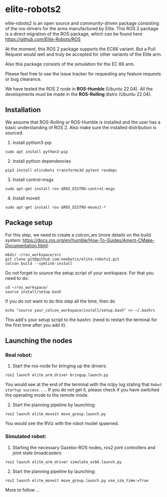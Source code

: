 # elite-robots2

elite-robots2 is an open source and community-driven package consisting of the ros-drivers for the arms manufactured by Elite. This ROS 2 package is a direct migration of the ROS package, which can be found here https://github.com/Elite-Robots/ROS 

At the moment, this ROS 2 package supports the EC66 variant. But a Pull Request would well and truly be accepted for other variants of the Elite arm. 

Also this package consists of the simulation for the EC 66 arm.

Please feel free to use the issue tracker for requesting any feature requests or bug clearance.

We have tested the ROS 2 node in **ROS-Humble** (Ubuntu 22.04). All the developments must be made in the **ROS-Rolling** distro (Ubuntu 22.04).  

## Installation

We assume that ROS-Rolling or ROS-Humble is installed and the user has a basic understanding of ROS 2. Also make sure the installed distribution is sourced.

1. Install python3-pip

`sudo apt install python3-pip`

2. Install python dependencies

`pip3 install elirobots transforms3d pytest rosdepc`

3. Install control-msgs

`sudo apt-get install ros-$ROS_DISTRO-control-msgs`

4. Install moveit

`sudo apt-get install ros-$ROS_DISTRO-moveit-*`

## Package setup

For this step, we need to create a colcon_ws (more details on the build system: https://docs.ros.org/en/humble/How-To-Guides/Ament-CMake-Documentation.html)

```
mkdir ~/ros_workspace/src
git clone git@github.com:neobotix/elite-robots2.git
colcon build --symlink-install
```

Do not forget to source the setup script of your workspace. For that you need to do:

```
cd ~/ros_workspace/
source install/setup.bash
```

If you do not want to do this step all the time, then do

`echo "source your_colcon_workspace/install/setup.bash" >> ~/.bashrc`

This add's your setup script to the bashrc (need to restart the terminal for the first time after you add it). 

## Launching the nodes

### Real robot: 

1. Start the ros-node for bringing up the drivers:

`ros2 launch elite_arm_driver bringup.launch.py`

You would see at the end of the terminal with the rclpy log stating that `Robot startup success...`. If you do not get it, please check if you have switched the operating mode to the remote mode. 

2. Start the planning pipeline by launching:

`ros2 launch elite_moveit move_group.launch.py`

You would see the RViz with the robot model spawned. 

### Simulated robot:

1. Starting the necessary Gazebo-ROS nodes, ros2 joint controllers and joint state broadcasters

`ros2 launch elite_arm_driver simulate_ec66.launch.py`

2. Start the planning pipeline by launching:

`ros2 launch elite_moveit move_group.launch.py use_sim_time:=True`


More to follow ...

